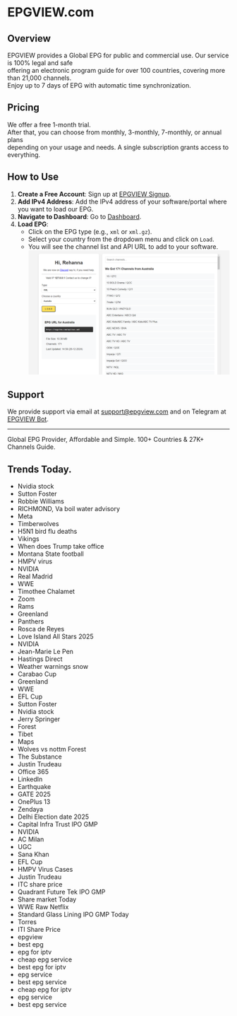 # EPGVIEW.com



## Overview
EPGVIEW provides a Global EPG for public and commercial use. Our service is 100% legal and safe\
offering an electronic program guide for over 100 countries, covering more than 21,000 channels.\
Enjoy up to 7 days of EPG with automatic time synchronization.

## Pricing
We offer a free 1-month trial. \
After that, you can choose from monthly, 3-monthly, 7-monthly, or annual plans \
depending on your usage and needs. A single subscription grants access to everything.

## How to Use
1. **Create a Free Account**: Sign up at [EPGVIEW Signup](https://epgview.com/signup.php).
2. **Add IPv4 Address**: Add the IPv4 address of your software/portal where you want to load our EPG.
3. **Navigate to Dashboard**: Go to [Dashboard](https://epgview.com/dashboard.php).
4. **Load EPG**:
   - Click on the EPG type (e.g., `xml` or `xml.gz`).
   - Select your country from the dropdown menu and click on `Load`.
   - You will see the channel list and API URL to add to your software.
![EPGVIEW](img/dashboard.png)
## Support
We provide support via email at [support@epgview.com](mailto:support@epgview.com) and on Telegram at [EPGVIEW Bot](https://t.me/epgview_bot).

---

Global EPG Provider, Affordable and Simple. 100+ Countries & 27K+ Channels Guide.

## Trends Today.

- Nvidia stock
- Sutton Foster
- Robbie Williams
- RICHMOND, Va boil water advisory
- Meta
- Timberwolves
- H5N1 bird flu deaths
- Vikings
- When does Trump take office
- Montana State football
- HMPV virus
- NVIDIA
- Real Madrid
- WWE
- Timothee Chalamet
- Zoom
- Rams
- Greenland
- Panthers
- Rosca de Reyes
- Love Island All Stars 2025
- NVIDIA
- Jean-Marie Le Pen
- Hastings Direct
- Weather warnings snow
- Carabao Cup
- Greenland
- WWE
- EFL Cup
- Sutton Foster
- Nvidia stock
- Jerry Springer
- Forest
- Tibet
- Maps
- Wolves vs nottm Forest
- The Substance
- Justin Trudeau
- Office 365
- LinkedIn
- Earthquake
- GATE 2025
- OnePlus 13
- Zendaya
- Delhi Election date 2025
- Capital Infra Trust IPO GMP
- NVIDIA
- AC Milan
- UGC
- Sana Khan
- EFL Cup
- HMPV Virus Cases
- Justin Trudeau
- ITC share price
- Quadrant Future Tek IPO GMP
- Share market Today
- WWE Raw Netflix
- Standard Glass Lining IPO GMP Today
- Torres
- ITI Share Price
- epgview
- best epg
- epg for iptv
- cheap epg service
- best epg for iptv
- epg service
- best epg service
- cheap epg for iptv
- epg service
- best epg service
